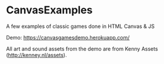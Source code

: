 # CanvasExamples
A few examples of classic games done in HTML Canvas &amp; JS

Demo: https://canvasgamesdemo.herokuapp.com/

All art and sound assets from the demo are from Kenny Assets (http://kenney.nl/assets).

